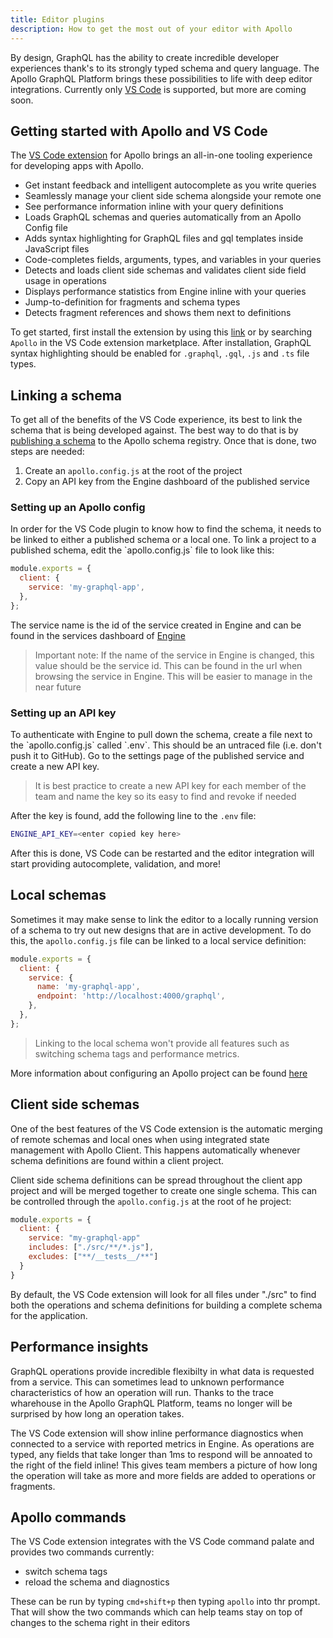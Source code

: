 ```yaml
---
title: Editor plugins
description: How to get the most out of your editor with Apollo
---
```


By design, GraphQL has the ability to create incredible developer experiences thank's to its strongly typed schema and query language. The Apollo GraphQL Platform brings these possibilities to life with deep editor integrations. Currently only [VS Code](https://code.visualstudio.com/) is supported, but more are coming soon.

<h2 id="vscode">Getting started with Apollo and VS Code</h2>

The [VS Code extension](https://marketplace.visualstudio.com/items?itemName=apollographql.vscode-apollo) for Apollo brings an all-in-one tooling experience for developing apps with Apollo.

* Get instant feedback and intelligent autocomplete as you write queries
* Seamlessly manage your client side schema alongside your remote one
* See performance information inline with your query definitions
* Loads GraphQL schemas and queries automatically from an Apollo Config file
* Adds syntax highlighting for GraphQL files and gql templates inside JavaScript files
* Code-completes fields, arguments, types, and variables in your queries
* Detects and loads client side schemas and validates client side field usage in operations
* Displays performance statistics from Engine inline with your queries
* Jump-to-definition for fragments and schema types
* Detects fragment references and shows them next to definitions

To get started, first install the extension by using this [link](https://marketplace.visualstudio.com/items?itemName=apollographql.vscode-apollo) or by searching `Apollo` in the VS Code extension marketplace. After installation, GraphQL syntax highlighting should be enabled for `.graphql`, `.gql`, `.js` and `.ts` file types.

<h2 id="linking-a-schema">Linking a schema</h2>

To get all of the benefits of the VS Code experience, its best to link the schema that is being developed against. The best way to do that is by [publishing a schema](./schema-registry.html#publish) to the Apollo schema registry. Once that is done, two steps are needed:

1. Create an `apollo.config.js` at the root of the project
2. Copy an API key from the Engine dashboard of the published service

<h3 id="apollo-config">Setting up an Apollo config</h3>
In order for the VS Code plugin to know how to find the schema, it needs to be linked to either a published schema or a local one. To link a project to a published schema, edit the `apollo.config.js` file to look like this:

```js
module.exports = {
  client: {
    service: 'my-graphql-app',
  },
};
```

The service name is the id of the service created in Engine and can be found in the services dashboard of [Engine](https://engine.apollographql.com)

> Important note: If the name of the service in Engine is changed, this value should be the service id. This can be found in the url when browsing the service in Engine. This will be easier to manage in the near future

<h3 id="api-key">Setting up an API key</h3>
To authenticate with Engine to pull down the schema, create a file next to the `apollo.config.js` called `.env`. This should be an untraced file (i.e. don't push it to GitHub). Go to the settings page of the published service and create a new API key.

> It is best practice to create a new API key for each member of the team and name the key so its easy to find and revoke if needed

After the key is found, add the following line to the `.env` file:

```bash
ENGINE_API_KEY=<enter copied key here>
```

After this is done, VS Code can be restarted and the editor integration will start providing autocomplete, validation, and more!

<h2 id="local-schemas">Local schemas</h2>

Sometimes it may make sense to link the editor to a locally running version of a schema to try out new designs that are in active development. To do this, the `apollo.config.js` file can be linked to a local service definition:

```js
module.exports = {
  client: {
    service: {
      name: 'my-graphql-app',
      endpoint: 'http://localhost:4000/graphql',
    },
  },
};
```

> Linking to the local schema won't provide all features such as switching schema tags and performance metrics.

More information about configuring an Apollo project can be found [here](../platform/apollo-config.html)

<h2 id="client-side-schemas">Client side schemas</h2>

One of the best features of the VS Code extension is the automatic merging of remote schemas and local ones when using integrated state management with Apollo Client. This happens automatically whenever schema definitions are found within a client project.

Client side schema definitions can be spread throughout the client app project and will be merged together to create one single schema. This can be controlled through the `apollo.config.js` at the root of he project:

```js
module.exports = {
  client: {
    service: "my-graphql-app"
    includes: ["./src/**/*.js"],
    excludes: ["**/__tests__/**"]
  }
}
```

By default, the VS Code extension will look for all files under "./src" to find both the operations and schema definitions for building a complete schema for the application.

<h2 id="performance-insights">Performance insights</h2>

GraphQL operations provide incredible flexibilty in what data is requested from a service. This can sometimes lead to unknown performance characteristics of how an operation will run. Thanks to the trace wharehouse in the Apollo GraphQL Platform, teams no longer will be surprised by how long an operation takes.

The VS Code extension will show inline performance diagnostics when connected to a service with reported metrics in Engine. As operations are typed, any fields that take longer than 1ms to respond will be annoated to the right of the field inline! This gives team members a picture of how long the operation will take as more and more fields are added to operations or fragments.

<h2 id="commands">Apollo commands</h2>
The VS Code extension integrates with the VS Code command palate and provides two commands currently:

* switch schema tags
* reload the schema and diagnostics

These can be run by typing `cmd+shift+p` then typing `apollo` into thr prompt. That will show the two commands which can help teams stay on top of changes to the schema right in their editors
